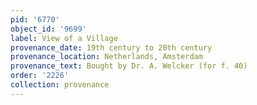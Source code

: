 ```yaml
---
pid: '6770'
object_id: '9699'
label: View of a Village
provenance_date: 19th century to 20th century
provenance_location: Netherlands, Amsterdam
provenance_text: Bought by Dr. A. Welcker (for f. 40)
order: '2226'
collection: provenance
---
```

